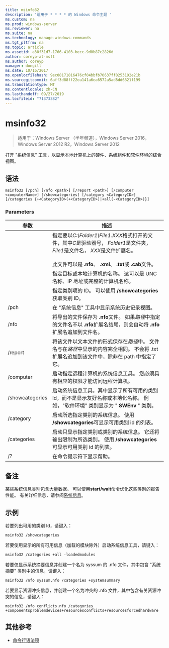 ```yaml
---
title: msinfo32
description: '适用于 * * * * 的 Windows 命令主题 '
ms.custom: na
ms.prod: windows-server
ms.reviewer: na
ms.suite: na
ms.technology: manage-windows-commands
ms.tgt_pltfrm: na
ms.topic: article
ms.assetid: a38f31d7-1766-4103-becc-9d0b87c2826d
author: coreyp-at-msft
ms.author: coreyp
manager: dongill
ms.date: 10/16/2017
ms.openlocfilehash: 9ec08171816476cf04bbfb70637ff8253192e21b
ms.sourcegitcommit: 6aff3d88ff22ea141a6ea6572a5ad8dd6321f199
ms.translationtype: MT
ms.contentlocale: zh-CN
ms.lasthandoff: 09/27/2019
ms.locfileid: "71373382"
---
```

# <a name="msinfo32"></a>msinfo32

>适用于：Windows Server （半年频道），Windows Server 2016，Windows Server 2012 R2，Windows Server 2012

打开 "系统信息" 工具，以显示本地计算机上的硬件、系统组件和软件环境的综合视图。 
## <a name="syntax"></a>语法
```
msinfo32 [/pch] [/nfo <path>] [/report <path>] [/computer <computerName>] [/showcategories] [/category <CategoryID>] [/categories {+<CategoryID>(+<CategoryID>)|+all(-<CategoryID>)}]
```
### <a name="parameters"></a>Parameters

|    参数    |                                                                                                                                 描述                                                                                                                                  |
|-----------------|------------------------------------------------------------------------------------------------------------------------------------------------------------------------------------------------------------------------------------------------------------------------------|
|     <path>      | 指定要以*C:\Folder1\File1.XXX*格式打开的文件，其中*C*是驱动器号， *Folder1*是文件夹， *File1*是文件名， *XXX*是文件扩展名。<br /><br />此文件可以是 **.nfo**、 **.xml**、 **.txt**或 **.cab**文件。 |
| <computerName>  |                                                                             指定目标或本地计算机的名称。 这可以是 UNC 名称、IP 地址或完整的计算机名称。                                                                              |
|  <CategoryID>   |                                                                                     指定类别项的 ID。 可以使用 **/showcategories**获取类别 ID。                                                                                      |
|      /pch       |                                                                                                       在 "系统信息" 工具中显示系统历史记录视图。                                                                                                       |
|      /nfo       |                                     将导出的文件保存为 **.nfo**文件。 如果*路径*中指定的文件名不以 **.nfo**扩展名结尾，则会自动将 **.nfo**扩展名追加到文件名。                                      |
|     /report     |                                               将该文件以文本文件的形式保存在*路径*中。 文件名与在*路径*中显示的内容完全相同。 不会将 .txt 扩展名追加到该文件中，除非在 path 中指定了它。                                                |
|    /computer    |                                                                启动指定远程计算机的系统信息工具。 您必须具有相应的权限才能访问远程计算机。                                                                |
| /showcategories |                         启动系统信息工具，其中显示了所有可用的类别 Id，而不是显示友好名称或本地化名称。 例如，"软件环境" 类别显示为 " **SWEnv** " 类别。                         |
|    /category    |                                                                     启动所选指定类别的系统信息。 使用 **/showcategories**可显示可用类别 id 的列表。                                                                     |
|   /categories   |                          启动只显示指定类别或类别的系统信息。 它还将输出限制为所选类别。 使用 **/showcategories**可显示可用类别 id 的列表。                          |
|       /?        |                                                                                                                     在命令提示符下显示帮助。                                                                                                                     |

## <a name="remarks"></a>备注
某些系统信息类别包含大量数据。 可以使用**start/wait**命令优化这些类别的报告性能。 有关详细信息，请参阅[系统信息](https://technet.microsoft.com/library/cc783305(v=ws.10).aspx)。
## <a name="BKMK_Examples"></a>示例
若要列出可用的类别 Id，请键入：
```
msinfo32 /showcategories
```
若要使用显示的所有可用信息（加载的模块除外）启动系统信息工具，请键入：
```
msinfo32 /categories +all -loadedmodules
```
若要仅显示系统摘要信息并创建一个名为 syssum 的 .nfo 文件，其中包含 "系统摘要" 类别中的信息，请键入：
```
msinfo32 /nfo syssum.nfo /categories +systemsummary
```
若要显示资源冲突信息，并创建一个名为冲突的 .nfo 文件，其中包含有关资源冲突的信息，请键入：
```
msinfo32 /nfo conflicts.nfo /categories    +componentsproblemdevices+resourcesconflicts+resourcesforcedhardware
```
## <a name="additional-references"></a>其他参考
-   [命令行语法项](command-line-syntax-key.md)

